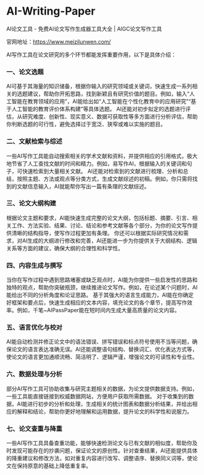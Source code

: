 # AI-Writing-Paper
AI论文工具 - 免费AI论文写作生成器工具大全 | AIGC论文写作工具

官网地址：https://www.meizilunwen.com/

AI写作工具在论文研究的多个环节都能发挥重要作用，以下是具体介绍：
### 一、论文选题
AI可基于其海量的知识储备，根据你输入的研究领域或关键词，快速生成一系列相关的选题建议，帮助你开拓思路，找到新颖且有研究价值的题目。例如，输入“人工智能在教育领域的应用”，AI能给出如“人工智能在个性化教育中的应用研究”“基于人工智能的教育评价体系构建”等具体选题。
AI还能对初步拟定的选题进行评估，从研究难度、创新性、现实意义、数据可获取性等多方面进行分析评估，帮助你判断选题的可行性，避免选择过于宽泛、狭窄或难以实施的题目。
### 二、文献检索与综述
一些AI写作工具能自动搜索相关的学术文献和资料，并提供相应的引用格式，极大地节省了人工查找文献的时间和精力。例如，易写作AI，根据输入的关键词和句子，可快速检索到大量相关文献。
AI还能对检索到的文献进行梳理、分析和总结，按照主题、方法或观点等分类方式，生成文献综述的初稿。例如，你只需将找到的文献信息输入，AI就能帮你写出一篇有条理的文献综述。
### 三、论文大纲构建
根据论文主题和要求，AI能快速生成完整的论文大纲，包括标题、摘要、引言、相关工作、方法实验、结果、讨论、结论和参考文献等各个部分，为你的论文写作提供清晰的结构指导，使写作过程更加有条理。
你还可以根据实际研究情况和需求，对AI生成的大纲进行修改和完善，AI还能进一步为你提供关于大纲结构、逻辑关系等方面的建议，确保大纲的合理性和科学性。
### 四、内容生成与撰写
当你在写作过程中遇到思路堵塞或缺乏观点时，AI能为你提供一些启发性的思路和独特的观点，帮助你突破瓶颈，继续推进论文写作。例如，在论述某个问题时，AI能给出不同的分析角度和论证思路。
基于其强大的语言生成能力，AI能在你确定好框架和要点后，快速生成相应的文本内容，填充论文的各个章节，提高写作效率。例如，千笔~AIPassPaper能在短时间内生成大量高质量的论文内容。
### 五、语言优化与校对
AI能自动检测并修正论文中的语法错误、拼写错误和标点符号使用不当等问题，确保论文的语言表达准确无误。AI还能调整语句结构、替换词汇、优化表达方式等，使论文的语言更加通顺流畅、简洁明了、逻辑严谨，增强论文的可读性和专业性。
### 六、数据处理与分析
部分AI写作工具可协助收集与研究主题相关的数据，为论文提供数据支持。例如，一些工具能直接链接到权威数据网站，方便用户获取所需数据。
对于收集到的数据，AI能进行初步的分析和处理，生成相关的统计图表和数据分析结果，并给出相应的解释和结论，帮助你更好地理解和运用数据，提升论文的科学性和说服力。
### 七、论文查重与降重
一些AI写作工具具备查重功能，能够快速检测论文与已有文献的相似度，帮助你及时发现可能存在的抄袭问题，保证论文的原创性。针对查重结果，AI还能提供具体的降重建议和修改方法，如对重复内容进行改写、调整语序、替换同义词等，使论文在保持原意的基础上降低重复率。
